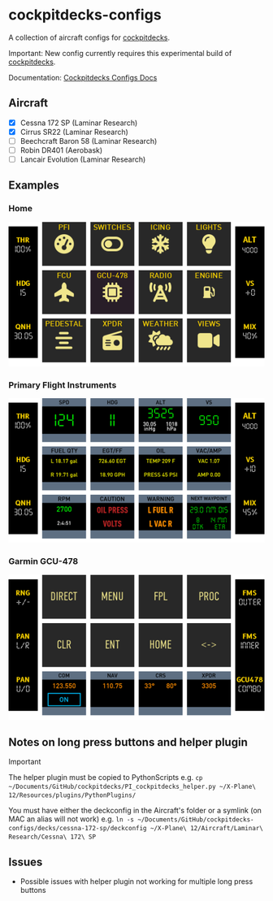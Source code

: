 # cockpitdecks-configs
A collection of aircraft configs for [cockpitdecks](https://github.com/devleaks/cockpitdecks).

Important: New config currently requires this experimental build of [cockpitdecks](https://github.com/dlicudi/cockpitdecks).

Documentation: [Cockpitdecks Configs Docs](http://dlicudi.github.io/cockpitdecks-configs/)

## Aircraft
- [x] Cessna 172 SP (Laminar Research)
- [x] Cirrus SR22 (Laminar Research)
- [ ] Beechcraft Baron 58 (Laminar Research)
- [ ] Robin DR401 (Aerobask)
- [ ] Lancair Evolution (Laminar Research)

## Examples

### Home
![Home](./docs/assets/images/cirrus-sr22/home.png)

### Primary Flight Instruments
![PFI](./docs/assets/images/cirrus-sr22/pfi.png)

### Garmin GCU-478
![GCU-478](./docs/assets/images/cirrus-sr22/gcu478.png)


## Notes on long press buttons and helper plugin

> [!IMPORTANT]
> The helper plugin must be copied to PythonScripts e.g.
> `cp ~/Documents/GitHub/cockpitdecks/PI_cockpitdecks_helper.py ~/X-Plane\ 12/Resources/plugins/PythonPlugins/`
>
> You must have either the deckconfig in the Aircraft's folder or a symlink (on MAC an alias will not work) e.g.
> `ln -s ~/Documents/GitHub/cockpitdecks-configs/decks/cessna-172-sp/deckconfig ~/X-Plane\ 12/Aircraft/Laminar\ Research/Cessna\ 172\ SP`

## Issues
- Possible issues with helper plugin not working for multiple long press buttons 